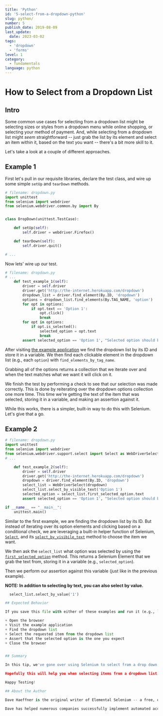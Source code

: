 ```yaml
---
title: 'Python'
id: '5-select-from-a-dropdown-python'
slug: python/
number: 5
publish_date: 2019-08-09
last_update:
  date: 2023-03-02
tags:
  - 'dropdown'
  - 'forms'
level: 1
category:
  - fundamentals
language: python
---
```


# How to Select from a Dropdown List

## Intro

Some common use cases for selecting from a dropdown list might be selecting sizes or styles from a dropdown menu while online shopping, or selecting your method of payment. And, while selecting from a dropdown list might *seem* straightforward -- just grab the list by its element and select an item within it, based on the text you want -- there's a bit more skill to it.

Let's take a look at a couple of different approaches.

## Example 1


First let's pull in our requisite libraries, declare the test class, and wire up some simple `setUp` and `tearDown` methods.

```python
# filename: dropdown.py
import unittest
from selenium import webdriver
from selenium.webdriver.common.by import By


class DropDown(unittest.TestCase):

    def setUp(self):
        self.driver = webdriver.Firefox()

    def tearDown(self):
        self.driver.quit()

# ...
```

Now lets' wire up our test.

```python
# filename: dropdown.py
# ...
    def test_example_1(self):
        driver = self.driver
        driver.get('http://the-internet.herokuapp.com/dropdown')
        dropdown_list = driver.find_element(By.ID, 'dropdown')
        options = dropdown_list.find_elements(By.TAG_NAME, 'option')
        for opt in options:
            if opt.text == 'Option 1':
                opt.click()
                break
        for opt in options:
            if opt.is_selected():
                selected_option = opt.text
                break
        assert selected_option == 'Option 1', "Selected option should be Option 1"

```

After visiting [the example application](http://the-internet.herokuapp.com/dropdown) we find the dropdown list by its ID and store it in a variable. We then find each clickable element in the dropdown list (e.g., each `option`) with `find_elements_by_tag_name`.

Grabbing all of the options returns a collection that we iterate over and when the text matches what we want it will click on it.

We finish the test by performing a check to see that our selection was made correctly. This is done by reiterating over the dropdown options collection one more time. This time we're getting the text of the item that was selected, storing it in a variable, and making an assertion against it.

While this works, there is a simpler, built-in way to do this with Selenium. Let's give that a go.

## Example 2

```python
# filename: dropdown.py
import unittest
from selenium import webdriver
from selenium.webdriver.support.select import Select as WebDriverSelect
# ...

    def test_example_2(self):
        driver = self.driver
        driver.get('http://the-internet.herokuapp.com/dropdown')
        dropdown = driver.find_element(By.ID, 'dropdown')
        select_list = WebDriverSelect(dropdown)
        select_list.select_by_visible_text('Option 1')
        selected_option = select_list.first_selected_option.text
        assert selected_option == 'Option 1', "Selected option should be Option 1"

if __name__ == "__main__":
    unittest.main()
```

Similar to the first example, we are finding the dropdown list by its ID. But instead of iterating over its option elements and clicking based on a conditional check, we are leveraging a built-in helper function of Selenium, [`Select`](http://seleniumhq.github.io/selenium/docs/api/py/webdriver_support/selenium.webdriver.support.select.html#module-selenium.webdriver.support.select), and its [`select_by_visibile_text`](http://seleniumhq.github.io/selenium/docs/api/py/webdriver_support/selenium.webdriver.support.select.html#selenium.webdriver.support.select.Select.select_by_visible_text) method to choose the item we want.

We then ask the `select_list` what option was selected by using the [`first_selected_option`](http://seleniumhq.github.io/selenium/docs/api/py/webdriver_support/selenium.webdriver.support.select.html#selenium.webdriver.support.select.Select.first_selected_option) method. This returns a Selenium Element that we grab the text from, storing it in a variable (e.g., `selected_option`).

Then we perform our assertion against this variable (just like in the previous example).

__NOTE: In addition to selecting by text, you can also select by value.__

```python
  select_list.select_by_value('1')

## Expected Behavior

If you save this file with either of these examples and run it (e.g., `python dropdown.py` from the command-line) here is what will happen:

+ Open the browser
+ Visit the example application
+ Find the dropdown list
+ Select the requested item from the dropdown list
+ Assert that the selected option is the one you expect
+ Close the browser


## Summary

In this tip, we've gone over using Selenium to select from a drop down using the drop down list, or XPath to find an element within the dropdown list.

Hopefully this will help you when selecting items from a dropdown list.

Happy Testing!

## About the Author

Dave Haeffner is the original writer of Elemental Selenium -- a free, once weekly Selenium tip newsletter that's read by thousands of testing professionals. He also created and maintains the-internet (an open-source web app that's perfect for writing automated tests against).

Dave has helped numerous companies successfully implement automated acceptance testing; including The Motley Fool, ManTech International, Sittercity, and Animoto. He is also an active member of the Selenium project and has spoken at numerous conferences and meetups around the world about automated acceptance testing.
